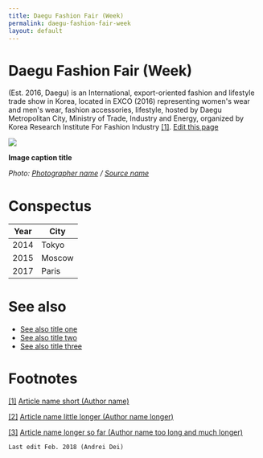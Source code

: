```yaml
---
title: Daegu Fashion Fair (Week)
permalink: daegu-fashion-fair-week
layout: default
---
```




# Daegu Fashion Fair (Week)


(Est. 2016, Daegu) is an International, export-oriented fashion and lifestyle trade show in Korea, located in EXCO (2016) representing women's wear and men's wear, fashion accessories, lifestyle, hosted by Daegu Metropolitan City, Ministry of Trade, Industry and Energy, organized by Korea Research Institute For Fashion Industry <span id="a1">[\[1\]](#f1)</span>. [Edit this page](http://prose.io/#indexmod/encyclopedia/edit/master/daegu-fashion-fair-week.md)

![](/encyclopedia/images/image-name.jpg)

**Image caption title**

*Photo: [Photographer name](/photographer-name-page) / [Source name](/source-name-page)*

# Conspectus

|Year|City|
|----|-----|
|2014|Tokyo|
|2015|Moscow|
|2017|Paris|

# See also

+ [See also title one](page-template)
+ [See also title two](page-template)
+ [See also title three](page-template)

# Footnotes

[[1]](#a1) <span id="f1"></span> [Article name short (Author name)](http://example.net/article)

[[2]](#a2) <span id="f2"></span> [Article name little longer (Author name longer)](http://example.net/article)

[[3]](#a3) <span id="f3"></span> [Article name longer so far (Author name too long and much longer)](http://example.net/article)

`Last edit Feb. 2018 (Andrei Dei)`
